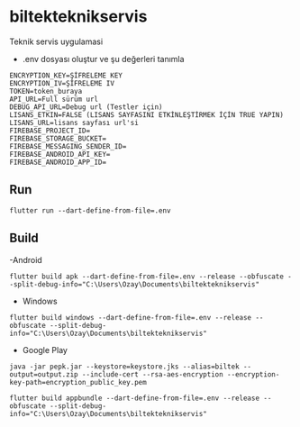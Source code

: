 # biltekteknikservis

Teknik servis uygulamasi

- .env dosyası oluştur ve şu değerleri tanımla

```
ENCRYPTION_KEY=ŞİFRELEME KEY
ENCRYPTION_IV=ŞİFRELEME IV
TOKEN=token_buraya
API_URL=Full sürüm url
DEBUG_API_URL=Debug url (Testler için)
LISANS_ETKIN=FALSE (LISANS SAYFASINI ETKİNLEŞTİRMEK İÇİN TRUE YAPIN)
LISANS_URL=lisans sayfası url'si
FIREBASE_PROJECT_ID=
FIREBASE_STORAGE_BUCKET=
FIREBASE_MESSAGING_SENDER_ID=
FIREBASE_ANDROID_API_KEY=
FIREBASE_ANDROID_APP_ID=
```

## Run

```
flutter run --dart-define-from-file=.env
```

## Build 

-Android

```
flutter build apk --dart-define-from-file=.env --release --obfuscate --split-debug-info="C:\Users\Ozay\Documents\biltekteknikservis"
```

- Windows

```
flutter build windows --dart-define-from-file=.env --release --obfuscate --split-debug-info="C:\Users\Ozay\Documents\biltekteknikservis"
```

- Google Play

```
java -jar pepk.jar --keystore=keystore.jks --alias=biltek --output=output.zip --include-cert --rsa-aes-encryption --encryption-key-path=encryption_public_key.pem 
```

```
flutter build appbundle --dart-define-from-file=.env --release --obfuscate --split-debug-info="C:\Users\Ozay\Documents\biltekteknikservis"
```